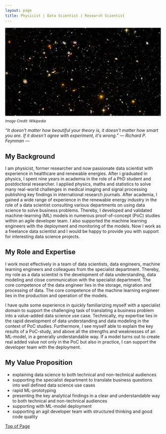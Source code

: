 ```yaml
---
layout: page
title: Physicist | Data Scientist | Research Scientist 
---
```


![universe](images/artificial_intelligence.png)\
<sub>*Image Credit: Wikipedia*

*“It doesn't matter how beautiful your theory is, it doesn't matter how smart you are. If it doesn't agree with experiment, it's wrong.” ― Richard P. Feynman ―*


## My Background
I am physicist, former researcher and now passionate data scientist with experience in healthcare and renewable energies. After i graduated in physics, I spent nine years in academia in the role of a PhD student and postdoctoral researcher. I applied physics, maths and statistics to solve many real-world challenges in medical imaging and signal processing publishing key findings in international research journals. After academia, I gained a wide range of experience in the renewable energy industry in the role of a data scientist consulting various departments on using data science to solve business problems. Thereby, I developed and validated machine-learning (ML) models in numerous proof-of-concept (PoC) studies within an agile developer team. I also supported the machine learning engineers with the deployment and monitoring of the models. Now I work as a freelance data scientist and I would be happy to provide you with support for interesting data science projects.

## My Role and Expertise
I work most effectively in a team of data scientists, data engineers, machine learning engineers and colleagues from the specialist department. Thereby, my role as a data scientist is the development of data understanding, data modeling and close communication with the specialist department. The core competence of the data engineer lies in the storage, migration and processing of data. The core competence of the machine learning engineer lies in the production and operation of the models.

I have quite some experience in quickly familiarizing myself with a specialist domain to support the challenging task of translating a business problem into a value-added data science use case. Technically, my expertise lies in the rapid development of data understanding and data modeling in the context of PoC studies. Furthermore, I see myself able to explain the key results of a PoC-study, and above all the strengths and weaknesses of an ML-model, in a generally understandable way. If a model turns out to create real added value not only in the PoC but also in practice, I can support the developer team with the deployment.


## My Value Proposition
- explaining data science to both technical and non-technical audiences
- supporting the specialist department to translate business questions into well defined data science use cases
- rapid ML-prototyping
- presenting the key analytical findings in a clear and understandable way to both technical and non-technical audiences 
- supporting with ML-model deployment
- supporting an agil developer team with structured thinking and good code quality

[Top of Page](#my-background)